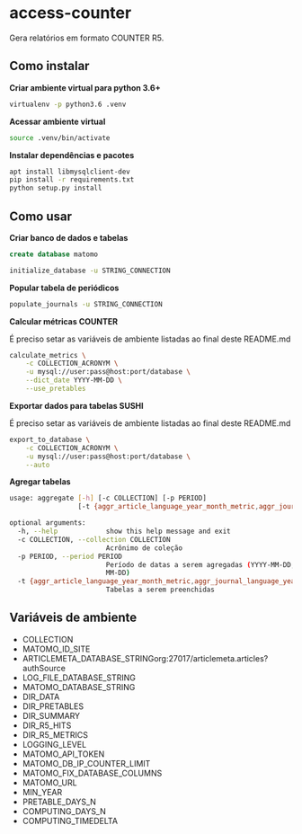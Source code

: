 # access-counter

Gera relatórios em formato COUNTER R5.


## Como instalar
__Criar ambiente virtual para python 3.6+__
```bash
virtualenv -p python3.6 .venv
```

__Acessar ambiente virtual__
```bash
source .venv/bin/activate
```

__Instalar dependências e pacotes__
```bash
apt install libmysqlclient-dev
pip install -r requirements.txt
python setup.py install
```


## Como usar

__Criar banco de dados e tabelas__

```sql
create database matomo
```

```bash
initialize_database -u STRING_CONNECTION
```


__Popular tabela de periódicos__

```bash
populate_journals -u STRING_CONNECTION
```


__Calcular métricas COUNTER__

É preciso setar as variáveis de ambiente listadas ao final deste README.md

```bash
calculate_metrics \
    -c COLLECTION_ACRONYM \
    -u mysql://user:pass@host:port/database \
    --dict_date YYYY-MM-DD \
    --use_pretables
```

__Exportar dados para tabelas SUSHI__

É preciso setar as variáveis de ambiente listadas ao final deste README.md

```bash
export_to_database \
    -c COLLECTION_ACRONYM \
    -u mysql://user:pass@host:port/database \
    --auto
```

__Agregar tabelas__
```bash
usage: aggregate [-h] [-c COLLECTION] [-p PERIOD]
                 [-t {aggr_article_language_year_month_metric,aggr_journal_language_year_month_metric,aggr_journal_geolocation_year_month_metric,aggr_journal_language_yop_year_month_metric,aggr_journal_geolocation_yop_year_month_metric}]

optional arguments:
  -h, --help            show this help message and exit
  -c COLLECTION, --collection COLLECTION
                        Acrônimo de coleção
  -p PERIOD, --period PERIOD
                        Período de datas a serem agregadas (YYYY-MM-DD,YYYY-
                        MM-DD)
  -t {aggr_article_language_year_month_metric,aggr_journal_language_year_month_metric,aggr_journal_geolocation_year_month_metric,aggr_journal_language_yop_year_month_metric,aggr_journal_geolocation_yop_year_month_metric}, --tables {aggr_article_language_year_month_metric,aggr_journal_language_year_month_metric,aggr_journal_geolocation_year_month_metric,aggr_journal_language_yop_year_month_metric,aggr_journal_geolocation_yop_year_month_metric}
                        Tabelas a serem preenchidas
```


## Variáveis de ambiente
- COLLECTION
- MATOMO_ID_SITE
- ARTICLEMETA_DATABASE_STRINGorg:27017/articlemeta.articles?authSource
- LOG_FILE_DATABASE_STRING
- MATOMO_DATABASE_STRING
- DIR_DATA
- DIR_PRETABLES
- DIR_SUMMARY
- DIR_R5_HITS
- DIR_R5_METRICS
- LOGGING_LEVEL
- MATOMO_API_TOKEN
- MATOMO_DB_IP_COUNTER_LIMIT
- MATOMO_FIX_DATABASE_COLUMNS
- MATOMO_URL
- MIN_YEAR
- PRETABLE_DAYS_N
- COMPUTING_DAYS_N
- COMPUTING_TIMEDELTA
